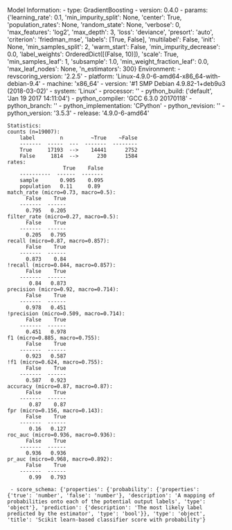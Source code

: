 Model Information:
	 - type: GradientBoosting
	 - version: 0.4.0
	 - params: {'learning_rate': 0.1, 'min_impurity_split': None, 'center': True, 'population_rates': None, 'random_state': None, 'verbose': 0, 'max_features': 'log2', 'max_depth': 3, 'loss': 'deviance', 'presort': 'auto', 'criterion': 'friedman_mse', 'labels': [True, False], 'multilabel': False, 'init': None, 'min_samples_split': 2, 'warm_start': False, 'min_impurity_decrease': 0.0, 'label_weights': OrderedDict([(False, 10)]), 'scale': True, 'min_samples_leaf': 1, 'subsample': 1.0, 'min_weight_fraction_leaf': 0.0, 'max_leaf_nodes': None, 'n_estimators': 300}
	Environment:
	 - revscoring_version: '2.2.5'
	 - platform: 'Linux-4.9.0-6-amd64-x86_64-with-debian-9.4'
	 - machine: 'x86_64'
	 - version: '#1 SMP Debian 4.9.82-1+deb9u3 (2018-03-02)'
	 - system: 'Linux'
	 - processor: ''
	 - python_build: ('default', 'Jan 19 2017 14:11:04')
	 - python_compiler: 'GCC 6.3.0 20170118'
	 - python_branch: ''
	 - python_implementation: 'CPython'
	 - python_revision: ''
	 - python_version: '3.5.3'
	 - release: '4.9.0-6-amd64'
	
	Statistics:
	counts (n=19007):
		label        n         ~True    ~False
		-------  -----  ---  -------  --------
		True     17193  -->    14441      2752
		False     1814  -->      230      1584
	rates:
		              True    False
		----------  ------  -------
		sample       0.905    0.095
		population   0.11     0.89
	match_rate (micro=0.73, macro=0.5):
		  False    True
		-------  ------
		  0.795   0.205
	filter_rate (micro=0.27, macro=0.5):
		  False    True
		-------  ------
		  0.205   0.795
	recall (micro=0.87, macro=0.857):
		  False    True
		-------  ------
		  0.873    0.84
	!recall (micro=0.844, macro=0.857):
		  False    True
		-------  ------
		   0.84   0.873
	precision (micro=0.92, macro=0.714):
		  False    True
		-------  ------
		  0.978   0.451
	!precision (micro=0.509, macro=0.714):
		  False    True
		-------  ------
		  0.451   0.978
	f1 (micro=0.885, macro=0.755):
		  False    True
		-------  ------
		  0.923   0.587
	!f1 (micro=0.624, macro=0.755):
		  False    True
		-------  ------
		  0.587   0.923
	accuracy (micro=0.87, macro=0.87):
		  False    True
		-------  ------
		   0.87    0.87
	fpr (micro=0.156, macro=0.143):
		  False    True
		-------  ------
		   0.16   0.127
	roc_auc (micro=0.936, macro=0.936):
		  False    True
		-------  ------
		  0.936   0.936
	pr_auc (micro=0.968, macro=0.892):
		  False    True
		-------  ------
		   0.99   0.793
	
	 - score_schema: {'properties': {'probability': {'properties': {'true': 'number', 'false': 'number'}, 'description': 'A mapping of probabilities onto each of the potential output labels', 'type': 'object'}, 'prediction': {'description': 'The most likely label predicted by the estimator', 'type': 'bool'}}, 'type': 'object', 'title': 'Scikit learn-based classifier score with probability'}

